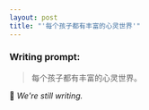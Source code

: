 ```yaml
---
layout: post
title: "'每个孩子都有丰富的心灵世界'"
---
```


### Writing prompt:

> 每个孩子都有丰富的心灵世界。

🚧 *We're still writing.*
